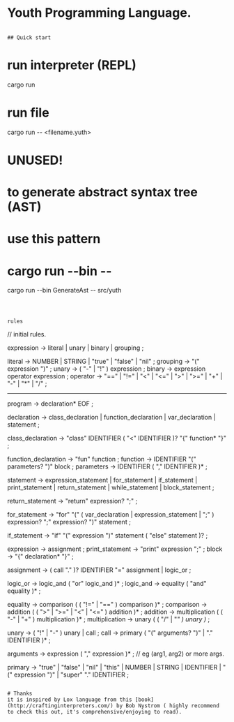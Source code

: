 # Youth Programming Language.



```

## Quick start

```
# run interpreter (REPL)
cargo run  

# run file
cargo run -- <filename.yuth>

# UNUSED!
# to generate abstract syntax tree (AST)
# use this pattern
# cargo run --bin <filename> -- <destination>
cargo run --bin GenerateAst -- src/yuth
```



rules

```

// initial rules.

expression → literal
           | unary
           | binary
           | grouping ;

literal    → NUMBER | STRING | "true" | "false" | "nil" ;
grouping   → "(" expression ")" ;
unary      → ( "-" | "!" ) expression ;
binary     → expression operator expression ;
operator   → "==" | "!=" | "<" | "<=" | ">" | ">="
           | "+"  | "-"  | "*" | "/" ;


---------------------------------

program     → declaration* EOF ;

declaration → class_declaration
            | function_declaration
            | var_declaration
            | statement ;

class_declaration → "class" IDENTIFIER ( "<" IDENTIFIER )?
            "{" function* "}" ;

function_declaration  → "fun" function ;
function → IDENTIFIER "(" parameters? ")" block ;
parameters → IDENTIFIER ( "," IDENTIFIER )* ;

statement  → expression_statement
           | for_statement
           | if_statement
           | print_statement
           | return_statement
           | while_statement
           | block_statement ;

return_statement → "return" expression? ";" ;

for_statement   → "for" "(" ( var_declaration | expression_statement | ";" )
                      expression? ";"
                      expression? ")" statement ;


if_statement    → "if" "(" expression ")" statement ( "else" statement )? ;

expression      → assignment ;
print_statement → "print" expression ";" ;
block           → "{" declaration* "}" ;


assignment → ( call "." )? IDENTIFIER "=" assignment
           | logic_or ;
    
logic_or   → logic_and ( "or" logic_and )* ;
logic_and  → equality ( "and" equality )* ;

equality       → comparison ( ( "!=" | "==" ) comparison )* ;
comparison     → addition ( ( ">" | ">=" | "<" | "<=" ) addition )* ;
addition       → multiplication ( ( "-" | "+" ) multiplication )* ;
multiplication → unary ( ( "/" | "*" ) unary )* ;


unary → ( "!" | "-" ) unary | call ;
call → primary ( "(" arguments? ")" | "." IDENTIFIER )* ;

arguments → expression ( "," expression )* ;    // eg (arg1, arg2) or more args.

primary → "true" | "false" | "nil" | "this"
        | NUMBER | STRING | IDENTIFIER | "(" expression ")"
        | "super" "." IDENTIFIER ;

```

# Thanks
it is inspired by Lox language from this [book](http://craftinginterpreters.com/) by Bob Nystrom ( highly recommend to check this out, it's comprehensive/enjoying to read).